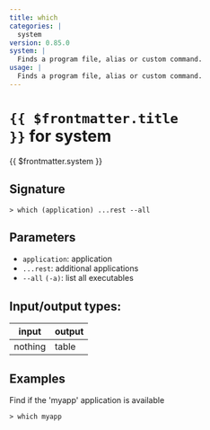 ```yaml
---
title: which
categories: |
  system
version: 0.85.0
system: |
  Finds a program file, alias or custom command.
usage: |
  Finds a program file, alias or custom command.
---
```

<!-- This file is automatically generated. Please edit the command in https://github.com/nushell/nushell instead. -->

# <code>{{ $frontmatter.title }}</code> for system

<div class='command-title'>{{ $frontmatter.system }}</div>

## Signature

```> which (application) ...rest --all```

## Parameters

 -  `application`: application
 -  `...rest`: additional applications
 -  `--all` `(-a)`: list all executables


## Input/output types:

| input   | output |
| ------- | ------ |
| nothing | table  |

## Examples

Find if the 'myapp' application is available
```shell
> which myapp

```

